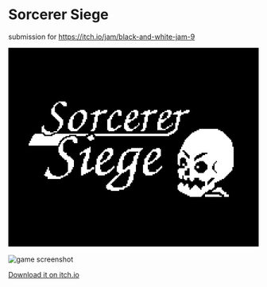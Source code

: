 # Sorcerer Siege
submission for https://itch.io/jam/black-and-white-jam-9

![cover art](cover_large.png)

![game screenshot](https://user-images.githubusercontent.com/1291012/181817526-b1b188ad-c3a2-4061-87a0-f0b5a5934902.png)


[Download it on itch.io](https://ninjacharlie.itch.io/sorcerer-siege)
